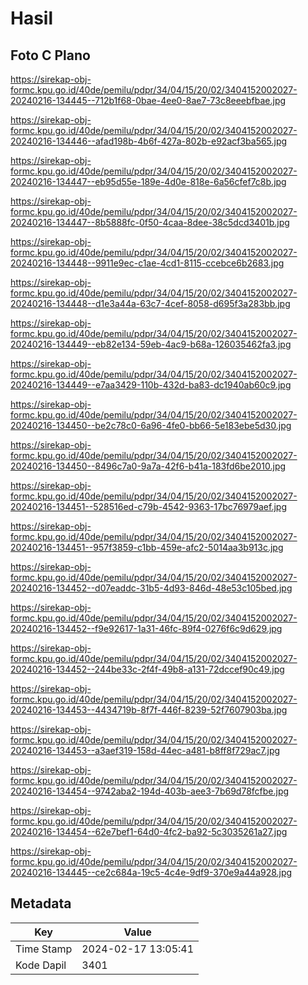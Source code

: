 # Hasil

## Foto C Plano

https://sirekap-obj-formc.kpu.go.id/40de/pemilu/pdpr/34/04/15/20/02/3404152002027-20240216-134445--712b1f68-0bae-4ee0-8ae7-73c8eeebfbae.jpg

https://sirekap-obj-formc.kpu.go.id/40de/pemilu/pdpr/34/04/15/20/02/3404152002027-20240216-134446--afad198b-4b6f-427a-802b-e92acf3ba565.jpg

https://sirekap-obj-formc.kpu.go.id/40de/pemilu/pdpr/34/04/15/20/02/3404152002027-20240216-134447--eb95d55e-189e-4d0e-818e-6a56cfef7c8b.jpg

https://sirekap-obj-formc.kpu.go.id/40de/pemilu/pdpr/34/04/15/20/02/3404152002027-20240216-134447--8b5888fc-0f50-4caa-8dee-38c5dcd3401b.jpg

https://sirekap-obj-formc.kpu.go.id/40de/pemilu/pdpr/34/04/15/20/02/3404152002027-20240216-134448--9911e9ec-c1ae-4cd1-8115-ccebce6b2683.jpg

https://sirekap-obj-formc.kpu.go.id/40de/pemilu/pdpr/34/04/15/20/02/3404152002027-20240216-134448--d1e3a44a-63c7-4cef-8058-d695f3a283bb.jpg

https://sirekap-obj-formc.kpu.go.id/40de/pemilu/pdpr/34/04/15/20/02/3404152002027-20240216-134449--eb82e134-59eb-4ac9-b68a-126035462fa3.jpg

https://sirekap-obj-formc.kpu.go.id/40de/pemilu/pdpr/34/04/15/20/02/3404152002027-20240216-134449--e7aa3429-110b-432d-ba83-dc1940ab60c9.jpg

https://sirekap-obj-formc.kpu.go.id/40de/pemilu/pdpr/34/04/15/20/02/3404152002027-20240216-134450--be2c78c0-6a96-4fe0-bb66-5e183ebe5d30.jpg

https://sirekap-obj-formc.kpu.go.id/40de/pemilu/pdpr/34/04/15/20/02/3404152002027-20240216-134450--8496c7a0-9a7a-42f6-b41a-183fd6be2010.jpg

https://sirekap-obj-formc.kpu.go.id/40de/pemilu/pdpr/34/04/15/20/02/3404152002027-20240216-134451--528516ed-c79b-4542-9363-17bc76979aef.jpg

https://sirekap-obj-formc.kpu.go.id/40de/pemilu/pdpr/34/04/15/20/02/3404152002027-20240216-134451--957f3859-c1bb-459e-afc2-5014aa3b913c.jpg

https://sirekap-obj-formc.kpu.go.id/40de/pemilu/pdpr/34/04/15/20/02/3404152002027-20240216-134452--d07eaddc-31b5-4d93-846d-48e53c105bed.jpg

https://sirekap-obj-formc.kpu.go.id/40de/pemilu/pdpr/34/04/15/20/02/3404152002027-20240216-134452--f9e92617-1a31-46fc-89f4-0276f6c9d629.jpg

https://sirekap-obj-formc.kpu.go.id/40de/pemilu/pdpr/34/04/15/20/02/3404152002027-20240216-134452--244be33c-2f4f-49b8-a131-72dccef90c49.jpg

https://sirekap-obj-formc.kpu.go.id/40de/pemilu/pdpr/34/04/15/20/02/3404152002027-20240216-134453--4434719b-8f7f-446f-8239-52f7607903ba.jpg

https://sirekap-obj-formc.kpu.go.id/40de/pemilu/pdpr/34/04/15/20/02/3404152002027-20240216-134453--a3aef319-158d-44ec-a481-b8ff8f729ac7.jpg

https://sirekap-obj-formc.kpu.go.id/40de/pemilu/pdpr/34/04/15/20/02/3404152002027-20240216-134454--9742aba2-194d-403b-aee3-7b69d78fcfbe.jpg

https://sirekap-obj-formc.kpu.go.id/40de/pemilu/pdpr/34/04/15/20/02/3404152002027-20240216-134454--62e7bef1-64d0-4fc2-ba92-5c3035261a27.jpg

https://sirekap-obj-formc.kpu.go.id/40de/pemilu/pdpr/34/04/15/20/02/3404152002027-20240216-134445--ce2c684a-19c5-4c4e-9df9-370e9a44a928.jpg


## Metadata

| Key        | Value               |
| ---------- | ------------------- |
| Time Stamp | 2024-02-17 13:05:41 |
| Kode Dapil | 3401                |



